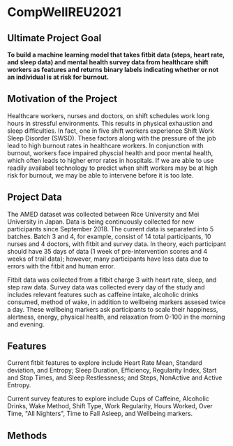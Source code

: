 # CompWellREU2021

## Ultimate Project Goal
**To build a machine learning model that takes fitbit data (steps, heart rate, and sleep data) and mental health survey data from healthcare shift workers as features and returns binary labels indicating whether or not an individual is at risk for burnout.**

## Motivation of the Project
Healthcare workers, nurses and doctors, on shift schedules work long hours in stressful environments. This results in physical exhaustion and sleep difficulties. In fact, one in five shift workers experience Shift Work Sleep Disorder (SWSD). These factors along with the pressure of the job lead to high burnout rates in healthcare workers. In conjunction with burnout, workers face impaired physcial health and poor mental health, which often leads to higher error rates in hospitals. If we are able to use readily availabel technology to predict when shift workers may be at high risk for burnout, we may be able to intervene before it is too late.

## Project Data
The AMED dataset was collected between Rice University and Mei University in Japan. Data is being continuously collected for new participants since September 2018. The current data is separated into 5 batches. Batch 3 and 4, for example, consist of 14 total participants, 10 nurses and 4 doctors, with fitbit and survey data. In theory, each participant should have 35 days of data (1 week of pre-intervention scores and 4 weeks of trail data); however, many participants have less data due to errors with the fitbit and human error. 

Fitbit data was collected from a fitbit charge 3 with heart rate, sleep, and step raw data. Survey data was collected every day of the study and includes relevant features such as caffeine intake, alcoholic drinks consumed, method of wake, in addition to wellbeing markers assesed twice a day. These wellbeing markers ask participants to scale their happiness, alertness, energy, physical health, and relaxation from 0-100 in the morning and evening.

## Features

Current fitbit features to explore include Heart Rate Mean, Standard deviation, and Entropy; Sleep Duration, Efficiency, Regularity Index, Start and Stop Times, and Sleep Restlessness; and Steps, NonActive and Active Entropy.

Current survey features to explore include Cups of Caffeine, Alcoholic Drinks, Wake Method, Shift Type, Work Regularity, Hours Worked, Over Time, "All Nighters", Time to Fall Asleep, and Wellbeing markers.

## Methods
